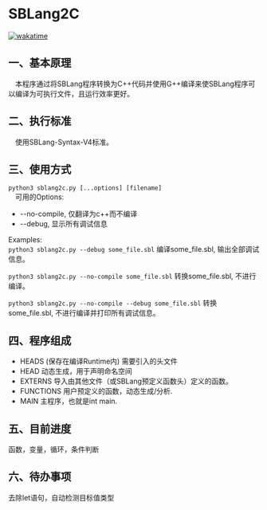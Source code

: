 # SBLang2C
[![wakatime](https://wakatime.com/badge/user/446b98ad-62be-496b-bda1-7cec523e3316/project/c0644e57-360b-4f28-8e2f-2ea80eae01d0.svg)](https://wakatime.com/badge/user/446b98ad-62be-496b-bda1-7cec523e3316/project/c0644e57-360b-4f28-8e2f-2ea80eae01d0)
## 一、基本原理
&emsp;本程序通过将SBLang程序转换为C++代码并使用G++编译来使SBLang程序可以编译为可执行文件，且运行效率更好。
## 二、执行标准
&emsp;使用SBLang-Syntax-V4标准。
## 三、使用方式
`python3 sblang2c.py [...options] [filename]`  
&emsp;可用的Options:
 - --no-compile, 仅翻译为c++而不编译
 - --debug, 显示所有调试信息

Examples:  
`python3 sblang2c.py --debug some_file.sbl`
编译some_file.sbl, 输出全部调试信息。  

`python3 sblang2c.py --no-compile some_file.sbl`
转换some_file.sbl, 不进行编译。

`python3 sblang2c.py --no-compile --debug some_file.sbl`
转换some_file.sbl, 不进行编译并打印所有调试信息。

## 四、程序组成
 - HEADS (保存在编译Runtime内) 需要引入的头文件
 - HEAD 动态生成，用于声明命名空间
 - EXTERNS 导入由其他文件（或SBLang预定义函数头）定义的函数。
 - FUNCTIONS 用户预定义的函数，动态生成/分析.
 - MAIN 主程序，也就是int main.
## 五、目前进度
函数，变量，循环，条件判断
## 六、待办事项
去除let语句，自动检测目标值类型